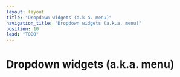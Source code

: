 ```yaml
---
layout: layout
title: "Dropdown widgets (a.k.a. menu)"
navigation_title: "Dropdown widgets (a.k.a. menu)"
position: 10
lead: "TODO"
---
```


# Dropdown widgets (a.k.a. menu)


